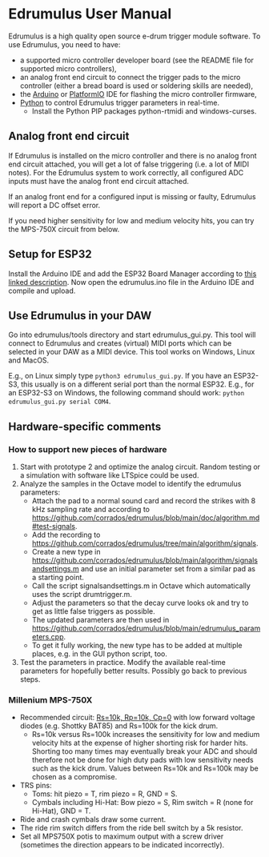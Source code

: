 # Edrumulus User Manual

Edrumulus is a high quality open source e-drum trigger module software. To use Edrumulus, you need to have:

- a supported micro controller developer board (see the README file for supported micro controllers),
- an analog front end circuit to connect the trigger pads to the micro controller (either a bread board is
  used or soldering skills are needed),
- the [Arduino](https://www.arduino.cc/en/software) or [PlatformIO](https://platformio.org/) IDE for flashing the micro controller firmware,
- [Python](https://www.python.org) to control Edrumulus trigger parameters in real-time.
  - Install the Python PIP packages python-rtmidi and windows-curses.

## Analog front end circuit

If Edrumulus is installed on the micro controller and there is no analog front end circuit attached,
you will get a lot of false triggering (i.e. a lot of MIDI notes). For the Edrumulus system to work correctly,
all configured ADC inputs must have the analog front end circuit attached.

If an analog front end for a configured input is missing or faulty, Edrumulus will report a DC offset error.

If you need higher sensitivity for low and medium velocity hits, you can try the MPS-750X circuit from below.

## Setup for ESP32

Install the Arduino IDE and add the ESP32 Board Manager according to
[this linked description](https://docs.espressif.com/projects/arduino-esp32/en/latest/installing.html).
Now open the edrumulus.ino file in the Arduino IDE and compile and upload.

## Use Edrumulus in your DAW

Go into edrumulus/tools directory and start edrumulus_gui.py. This tool will connect to Edrumulus and
creates (virtual) MIDI ports which can be selected in your DAW as a MIDI device. This tool works on
Windows, Linux and MacOS.

E.g., on Linux simply type `python3 edrumulus_gui.py`. If you have an ESP32-S3, this usually is on a
different serial port than the normal ESP32. E.g., for an ESP32-S3 on Windows, the following command
should work: `python edrumulus_gui.py serial COM4`.

## Hardware-specific comments

### How to support new pieces of hardware

1. Start with prototype 2 and optimize the analog circuit. Random testing or a simulation with software like LTSpice could be used.
3. Analyze the samples in the Octave model to identify the edrumulus parameters:
   - Attach the pad to a normal sound card and record the strikes with 8 kHz sampling rate and according to https://github.com/corrados/edrumulus/blob/main/doc/algorithm.md#test-signals.
   - Add the recording to https://github.com/corrados/edrumulus/tree/main/algorithm/signals.
   - Create a new type in https://github.com/corrados/edrumulus/blob/main/algorithm/signalsandsettings.m and use an
     initial parameter set from a similar pad as a starting point.
   - Call the script signalsandsettings.m in Octave which automatically uses the script drumtrigger.m.
   - Adjust the parameters so that the decay curve looks ok and try to get as little false triggers as possible.
   - The updated parameters are then used in https://github.com/corrados/edrumulus/blob/main/edrumulus_parameters.cpp.
   - To get it fully working, the new type has to be added at multiple places, e.g. in the GUI python script, too.
4. Test the parameters in practice. Modify the available real-time parameters for hopefully better results. Possibly go back to previous steps.

### Millenium MPS-750X

- Recommended circuit: [Rs=10k, Rp=10k, Cp=0](https://github.com/corrados/edrumulus/discussions/98) with low forward voltage diodes (e.g. Shottky BAT85) and Rs=100k for the kick drum.
  - Rs=10k versus Rs=100k increases the sensitivity for low and medium velocity hits at the expense of higher shorting risk for harder hits. Shorting too many times may eventually break your ADC and should therefore not be done for high duty pads with low sensitivity needs such as the kick drum. Values between Rs=10k and Rs=100k may be chosen as a compromise.
- TRS pins:
  - Toms: hit piezo = T, rim piezo = R, GND = S.
  - Cymbals including Hi-Hat: Bow piezo = S, Rim switch = R (none for Hi-Hat), GND = T.
- Ride and crash cymbals draw some current.
- The ride rim switch differs from the ride bell switch by a 5k resistor.
- Set all MPS750X potis to maximum output with a screw driver (sometimes the direction appears to be indicated incorrectly).
